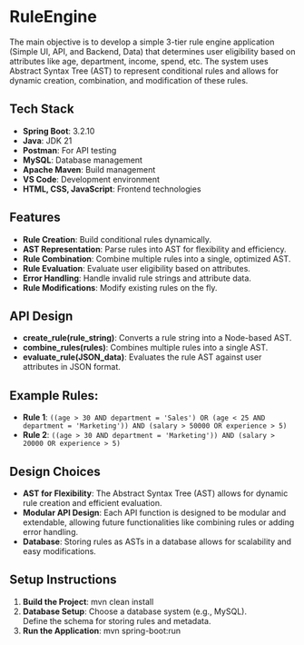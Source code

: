 # RuleEngine

The main objective is to develop a simple 3-tier rule engine application (Simple UI, API, and Backend, Data) that determines user eligibility based on attributes like age, department, income, spend, etc. The system uses Abstract Syntax Tree (AST) to represent conditional rules and allows for dynamic creation, combination, and modification of these rules.

## Tech Stack
- **Spring Boot**: 3.2.10
- **Java**: JDK 21
- **Postman**: For API testing
- **MySQL**: Database management
- **Apache Maven**: Build management
- **VS Code**: Development environment
- **HTML, CSS, JavaScript**: Frontend technologies

## Features
- **Rule Creation**: Build conditional rules dynamically.
- **AST Representation**: Parse rules into AST for flexibility and efficiency.
- **Rule Combination**: Combine multiple rules into a single, optimized AST.
- **Rule Evaluation**: Evaluate user eligibility based on attributes.
- **Error Handling**: Handle invalid rule strings and attribute data.
- **Rule Modifications**: Modify existing rules on the fly.

## API Design
- **create_rule(rule_string)**: Converts a rule string into a Node-based AST.
- **combine_rules(rules)**: Combines multiple rules into a single AST.
- **evaluate_rule(JSON_data)**: Evaluates the rule AST against user attributes in JSON format.

## Example Rules:
- **Rule 1**: `((age > 30 AND department = 'Sales') OR (age < 25 AND department = 'Marketing')) AND (salary > 50000 OR experience > 5)`
- **Rule 2**: `((age > 30 AND department = 'Marketing')) AND (salary > 20000 OR experience > 5)`

## Design Choices
- **AST for Flexibility**: The Abstract Syntax Tree (AST) allows for dynamic rule creation and efficient evaluation.
- **Modular API Design**: Each API function is designed to be modular and extendable, allowing future functionalities like combining rules or adding error handling.
- **Database**: Storing rules as ASTs in a database allows for scalability and easy modifications.

## Setup Instructions
1. **Build the Project**:
   mvn clean install
2. **Database Setup**:
   Choose a database system (e.g., MySQL).<br>
   Define the schema for storing rules and metadata.<br>
3. **Run the Application**:
   mvn spring-boot:run

